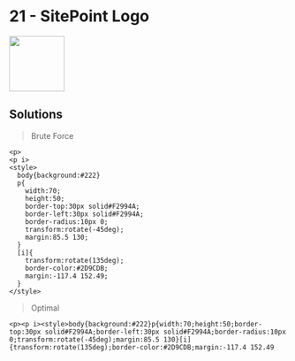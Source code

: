 # 21 - SitePoint Logo

<img height="100px" src="https://cssbattle.dev/targets/21.png"/>

## Solutions

> Brute Force

```
<p>
<p i>
<style>
  body{background:#222}
  p{
    width:70;
    height:50;
    border-top:30px solid#F2994A;
    border-left:30px solid#F2994A;
    border-radius:10px 0;
    transform:rotate(-45deg);
    margin:85.5 130;
  }
  [i]{
    transform:rotate(135deg);
    border-color:#2D9CDB;
    margin:-117.4 152.49;
  }
</style>
```

> Optimal

```
<p><p i><style>body{background:#222}p{width:70;height:50;border-top:30px solid#F2994A;border-left:30px solid#F2994A;border-radius:10px 0;transform:rotate(-45deg);margin:85.5 130}[i]{transform:rotate(135deg);border-color:#2D9CDB;margin:-117.4 152.49
```
